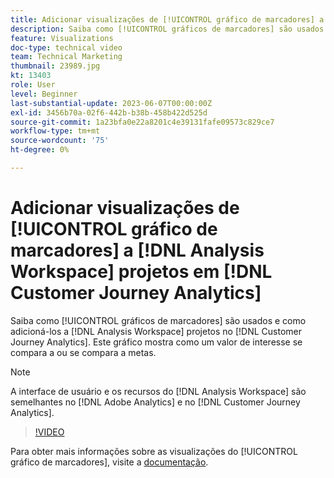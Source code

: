 ```yaml
---
title: Adicionar visualizações de [!UICONTROL gráfico de marcadores] a [!DNL Analysis Workspace] projetos
description: Saiba como [!UICONTROL gráficos de marcadores] são usados e como adicioná-los a [!DNL Analysis Workspace] projetos em [!DNL Customer Journey Analytics].
feature: Visualizations
doc-type: technical video
team: Technical Marketing
thumbnail: 23989.jpg
kt: 13403
role: User
level: Beginner
last-substantial-update: 2023-06-07T00:00:00Z
exl-id: 3456b70a-02f6-442b-b38b-458b422d525d
source-git-commit: 1a23bfa0e22a8201c4e39131fafe09573c829ce7
workflow-type: tm+mt
source-wordcount: '75'
ht-degree: 0%

---
```


# Adicionar visualizações de [!UICONTROL gráfico de marcadores] a [!DNL Analysis Workspace] projetos em [!DNL Customer Journey Analytics]

Saiba como [!UICONTROL gráficos de marcadores] são usados e como adicioná-los a [!DNL Analysis Workspace] projetos no [!DNL Customer Journey Analytics]. Este gráfico mostra como um valor de interesse se compara a ou se compara a metas.

>[!NOTE]
>
>A interface de usuário e os recursos do [!DNL Analysis Workspace] são semelhantes no [!DNL Adobe Analytics] e no [!DNL Customer Journey Analytics].

>[!VIDEO](https://video.tv.adobe.com/v/23989/?quality=12&learn=on)

Para obter mais informações sobre as visualizações do [!UICONTROL gráfico de marcadores], visite a [documentação](https://experienceleague.adobe.com/docs/analytics-platform/using/cja-workspace/visualizations/bullet-graph.html?lang=pt-BR).
